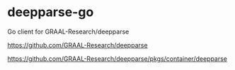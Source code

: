 # deepparse-go

Go client for GRAAL-Research/deepparse


https://github.com/GRAAL-Research/deepparse

https://github.com/GRAAL-Research/deepparse/pkgs/container/deepparse
